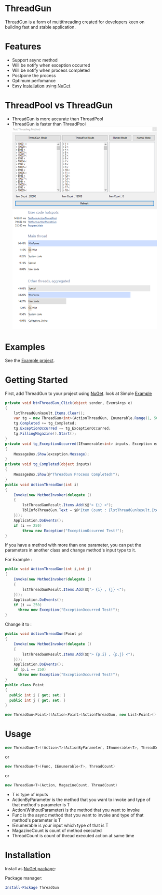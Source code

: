 # ThreadGun
ThreadGun is a form of multithreading created for developers keen on building fast and stable application.

# Features
- Support async method
- Will be notify when exception occurred
- Will be notify when process completed
- Postpone the process
- Optimum perfomance
- Easy [Installation](https://github.com/RexProg/ThreadGun#Installation) using [NuGet](http://nuget.org/packages/ThreadGun)

# ThreadPool vs ThreadGun
- ThreadGun is more accurate than ThreadPool
- ThreadGun is faster than ThreadPool
![Form](Form.png)
![dotTrace](dotTrace.png)

# Examples
See the [Example project](https://github.com/RexProg/ThreadGun/tree/master/TestThreadingMethod).

# Getting Started
First, add ThreadGun to your project using [NuGet](https://github.com/RexProg/ThreadGun#Installation).
look at Simple [Example](https://github.com/RexProg/ThreadGun/blob/master/TestThreadingMethod/TestForm.cs)
```csharp
private void btnThreadGun_Click(object sender, EventArgs e)
{
    lstThreadGunResult.Items.Clear();
    var tg = new ThreadGun<int>(ActionThreadGun, Enumerable.Range(1, 50000), 20);
    tg.Completed += tg_Completed;
    tg.ExceptionOccurred += tg_ExceptionOccurred;
	tg.FillingMagazine().Start();
}
private void tg_ExceptionOccurred(IEnumerable<int> inputs, Exception exception)
{
    MessageBox.Show(exception.Message);
}
private void tg_Completed(object inputs)
{
    MessageBox.Show(@"ThreadGun Process Completed!");
}
public void ActionThreadGun(int i)
{
    Invoke(new MethodInvoker(delegate ()
    {
		lstThreadGunResult.Items.Add($@"> {i} <");
        lblInfoThreadGun.Text = $@"Item Count : {lstThreadGunResult.Items.Count}";
    }));
	Application.DoEvents();
	if (i == 250)
		throw new Exception("ExceptionOccurred Test!");
}
```
If you have a method with more than one parameter, you can put the parameters in another class and change method's input type to it.

For Example :

```csharp
public void ActionThreadGun(int i,int j)
{
    Invoke(new MethodInvoker(delegate ()
    {
		lstThreadGunResult.Items.Add($@"> {i} , {j} <");
    }));
    Application.DoEvents();
    if (i == 250)
      throw new Exception("ExceptionOccurred Test!");
}
```
Change it to :
```csharp
public void ActionThreadGun(Point p)
{
    Invoke(new MethodInvoker(delegate ()
    {
		lstThreadGunResult.Items.Add($@"> {p.i} , {p.j} <");
    }));
    Application.DoEvents();
    if (p.i == 250)
      throw new Exception("ExceptionOccurred Test!");
}
public class Point
{
  public int i { get; set; }
  public int j { get; set; }
}
```
```csharp
new ThreadGun<Point>((Action<Point>)ActionThreadGun, new List<Point>() { new Point() { i = 20, j = 40 } }, 20);
```

# Usage
```csharp
new ThreadGun<T>((Action<T>)ActionByParameter, IEnumerable<T>, ThreadCount)
```
or
```csharp
new ThreadGun<T>(Func, IEnumerable<T>, ThreadCount)
```
or
```csharp
new ThreadGun<T>(Action, MagazineCount, ThreadCount)
```
- T is type of inputs
- ActionByParameter is the method that you want to invoke and type of that method's parameter is T
- Action(WithoutParameter) is the method that you want to invoke
- Func is the async method that you want to invoke and type of that method's parameter is T
- IEnumerable<T> is your input which type of that is T
- MagazineCount is count of method executed
- ThreadCount is count of thread executed action at same time

# Installation

Install as [NuGet package](https://www.nuget.org/packages/ThreadGun):

Package manager:

```powershell
Install-Package ThreadGun
```
